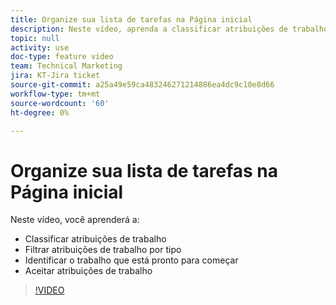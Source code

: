 ```yaml
---
title: Organize sua lista de tarefas na Página inicial
description: Neste vídeo, aprenda a classificar atribuições de trabalho, filtrar atribuições por tipo, identificar o trabalho pronto para iniciar e aceitar atribuições de trabalho.
topic: null
activity: use
doc-type: feature video
team: Technical Marketing
jira: KT-Jira ticket
source-git-commit: a25a49e59ca483246271214886ea4dc9c10e8d66
workflow-type: tm+mt
source-wordcount: '60'
ht-degree: 0%

---
```


# Organize sua lista de tarefas na Página inicial

Neste vídeo, você aprenderá a:

* Classificar atribuições de trabalho
* Filtrar atribuições de trabalho por tipo
* Identificar o trabalho que está pronto para começar
* Aceitar atribuições de trabalho

>[!VIDEO](https://video.tv.adobe.com/v/335099/?quality=12&learn=on)
